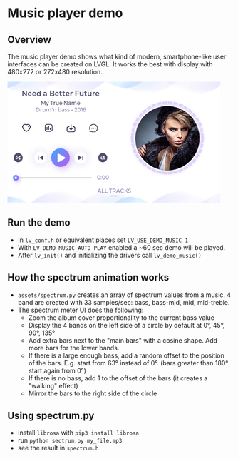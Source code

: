 # Music player demo

## Overview
The music player demo shows what kind of modern, smartphone-like user interfaces can be created on LVGL. It works the best with display with 480x272 or 272x480 resolution.


![Music player demo with LVGL embedded GUI library](screenshot1.gif)

## Run the demo
- In `lv_conf.h` or equivalent places set `LV_USE_DEMO_MUSIC 1`
- With `LV_DEMO_MUSIC_AUTO_PLAY` enabled a ~60 sec demo will be played.
- After `lv_init()` and initializing the drivers call `lv_demo_music()`

## How the spectrum animation works
- `assets/spectrum.py` creates an array of spectrum values from a music. 4 band are created with 33 samples/sec: bass, bass-mid, mid, mid-treble.
- The spectrum meter UI does the following:
	- Zoom the album cover proportionality to the current bass value
	- Display the 4 bands on the left side of a circle by default at 0°, 45°, 90°, 135°
	- Add extra bars next to the "main bars" with a cosine shape. Add more bars for the lower bands.
	- If there is a large enough bass, add a random offset to the position of the bars. E.g. start from 63° instead of 0°. (bars greater than 180° start again from 0°)
	- If there is no bass, add 1 to the offset of the bars (it creates a "walking" effect)
	- Mirror the bars to the right side of the circle

## Using spectrum.py
- install `librosa` with `pip3 install librosa`
- run `python sectrum.py my_file.mp3`
- see the result in `spectrum.h`
